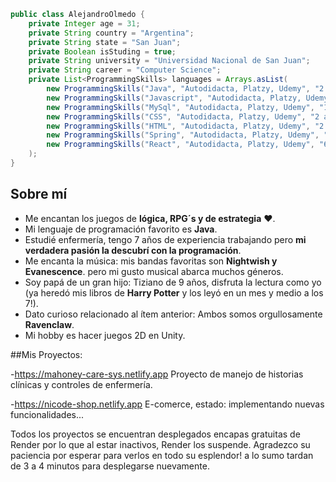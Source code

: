 ```java
public class AlejandroOlmedo {
    private Integer age = 31;
    private String country = "Argentina";
    private String state = "San Juan";
    private Boolean isStuding = true;
    private String university = "Universidad Nacional de San Juan";
    private String career = "Computer Science";
    private List<ProgrammingSkills> languages = Arrays.asList(
        new ProgrammingSkills("Java", "Autodidacta, Platzy, Udemy", "2 años de aprendizaje"),
        new ProgrammingSkills("Javascript", "Autodidacta, Platzy, Udemy", "2 años de aprendizaje"),
        new ProgrammingSkills("MySql", "Autodidacta, Platzy, Udemy", "1 año de aprendizaje"),
        new ProgrammingSkills("CSS", "Autodidacta, Platzy, Udemy", "2 años de aprendizaje"),
        new ProgrammingSkills("HTML", "Autodidacta, Platzy, Udemy", "2 años de aprendizaje"),
        new ProgrammingSkills("Spring", "Autodidacta, Platzy, Udemy", "1 año de aprendizaje"),
        new ProgrammingSkills("React", "Autodidacta, Platzy, Udemy", "6 meses de aprendizaje")
    );
}
```

## Sobre mí

- Me encantan los juegos de **lógica, RPG´s y de estrategia** ❤.
- Mi lenguaje de programación favorito es **Java**.
- Estudié enfermería, tengo 7 años de experiencia trabajando pero **mi verdadera pasión la descubrí con la programación**.
- Me encanta la música: mis bandas favoritas son **Nightwish y Evanescence**. pero mi gusto musical abarca muchos géneros.
- Soy papá de un gran hijo: Tiziano de 9 años, disfruta la lectura como yo (ya heredó mis libros de **Harry Potter** y los leyó en un mes y medio a los 7!).
- Dato curioso relacionado al ítem anterior: Ambos somos orgullosamente **Ravenclaw**.
- Mi hobby es hacer juegos 2D en Unity. 



##Mis Proyectos:

-https://mahoney-care-sys.netlify.app 
    Proyecto de manejo de historias clínicas y controles de enfermería.
    
-https://nicode-shop.netlify.app
    E-comerce, estado: implementando nuevas funcionalidades...

Todos los proyectos se encuentran desplegados encapas gratuitas de Render por lo que al estar inactivos, Render los suspende. Agradezco su paciencia
por esperar para verlos en todo su esplendor! a lo sumo tardan de 3 a 4 minutos para desplegarse nuevamente.

<!--
**NicoDev92/NicoDev92** is a ✨ _special_ ✨ repository because its `README.md` (this file) appears on your GitHub profile.

Here are some ideas to get you started:

- 🔭 I’m currently working on ...
- 🌱 I’m currently learning ...
- 👯 I’m looking to collaborate on ...
- 🤔 I’m looking for help with ...
- 💬 Ask me about ...
- 📫 How to reach me: ...
- 😄 Pronouns: ...
- ⚡ Fun fact: ...
-->
